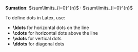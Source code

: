 **Sumation**:
\$\\sum\\limits_{i=0}^{n}$ : $\sum\limits_{i=0}^{n}$

To define dots in Latex, use:
- **\\ldots** for horizontal dots on the line
- **\\cdots** for horizontal dots above the line
- **\\vdots** for vertical dots
- **\\ddots** for diagonal dots
